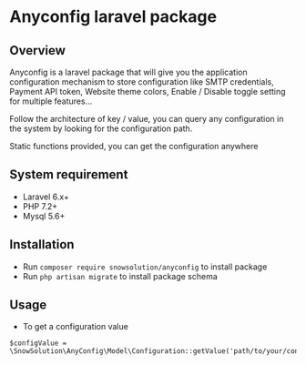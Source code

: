 # Anyconfig laravel package

## Overview

Anyconfig is a laravel package that will give you the application configuration mechanism to store configuration like SMTP credentials, Payment API token, Website theme colors, Enable / Disable toggle setting for multiple features...

Follow the architecture of key / value, you can query any configuration in the system by looking for the configuration path.

Static functions provided, you can get the configuration anywhere

## System requirement
- Laravel 6.x+
- PHP 7.2+
- Mysql 5.6+

## Installation
- Run ``composer require snowsolution/anyconfig`` to install package
- Run ``php artisan migrate`` to install package schema

## Usage

- To get a configuration value
```
$configValue = \SnowSolution\AnyConfig\Model\Configuration::getValue('path/to/your/config/');
```